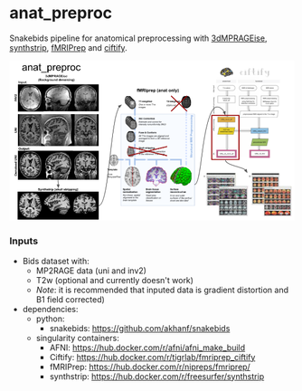 anat_preproc
============

Snakebids pipeline for anatomical preprocessing with [3dMPRAGEise](10.5281/zenodo.4626825), [synthstrip](https://doi.org/10.1016/j.neuroimage.2022.119474), [fMRIPrep](https://doi.org/10.1038/s41592-018-0235-4) and [ciftify](https://doi.org/10.5281/zenodo.2586104).

![Pipeline desctiption](docs/images/anat_preproc_pipeline.png)

### Inputs
- Bids dataset with:
  - MP2RAGE data (uni and inv2)
  - T2w (optional and currently doesn't work)
  - *Note*: it is recommended that inputed data is gradient distortion and B1 field corrected)
- dependencies:
  - python:
    - snakebids: https://github.com/akhanf/snakebids
  - singularity containers:
    - AFNI: https://hub.docker.com/r/afni/afni_make_build
    - Ciftify: https://hub.docker.com/r/tigrlab/fmriprep_ciftify
    - fMRIPrep: https://hub.docker.com/r/nipreps/fmriprep/
    - synthstrip: https://hub.docker.com/r/freesurfer/synthstrip
  